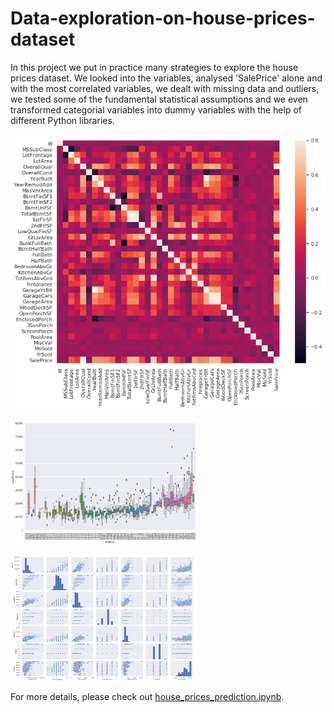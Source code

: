 # Data-exploration-on-house-prices-dataset
In this project we put in practice many strategies to explore the house prices dataset. We looked into the variables, analysed 'SalePrice' alone and with the most correlated variables, we dealt with missing data and outliers, we tested some of the fundamental statistical assumptions and we even transformed categorial variables into dummy variables with the help of different Python libraries.


![yearbuild_vs_saleprice](https://github.com/LiLiu1118/Data-exploration-on-house-prices-dataset/blob/main/correlation_matrix.png)

<p float="center">
  <img src="https://github.com/LiLiu1118/Data-exploration-on-house-prices-dataset/blob/main/yearbuild_vs_saleprice.png" width="300" height="200"/>
</p>

<p float="center">
  <img src="https://github.com/LiLiu1118/Data-exploration-on-house-prices-dataset/blob/main/scatter_plot.png" width="300" height="200"/>
</p>

For more details, please check out [house_prices_prediction.ipynb](https://github.com/LiLiu1118/Data-exploration-on-house-prices-dataset/blob/main/house_prices_prediction.ipynb).
